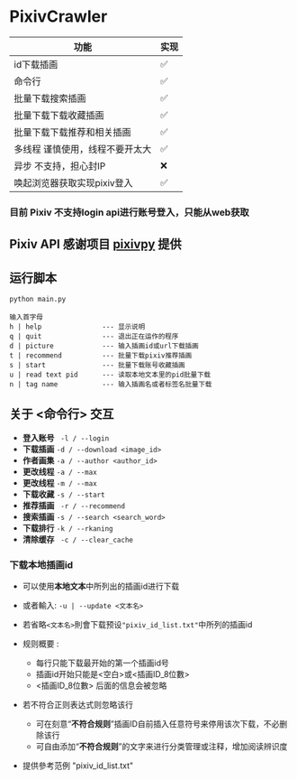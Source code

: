 # PixivCrawler

| 功能               | 实现  |
|------------------|-----|
| id下载插画           | ✅   |
| 命令行              | ✅   |
| 批量下载搜索插画         | ✅   |
| 批量下载下载收藏插画       | ✅   |
| 批量下载下载推荐和相关插画    | ✅   |
| 多线程 谨慎使用，线程不要开太大 | ✅   |
| 异步 不支持，担心封IP     | ❌   |
| 唤起浏览器获取实现pixiv登入 | ✅   |

### 目前 Pixiv 不支持login api进行账号登入，只能从web获取

## Pixiv API  感谢项目 [pixivpy](https://github.com/upbit/pixivpy) 提供

## 运行脚本

```bash
python main.py
```

```
输入首字母
h | help               --- 显示说明
q | quit               --- 退出正在运作的程序
d | picture            --- 输入插画id或url下载插画
t | recommend          --- 批量下载pixiv推荐插画
s | start              --- 批量下载账号收藏插画
u | read text pid      --- 读取本地文本里的pid批量下载
n | tag name           --- 输入插画名或者标签名批量下载
```

## 关于 <命令行> 交互

- **登入账号** ``` -l / --login```
- **下载插画** ``` -d / --download <image_id> ```
- **作者画集** ``` -a / --author <author_id> ```
- **更改线程** ``` -a / --max ```
- **更改线程** ``` -m / --max ```
- **下载收藏** ``` -s / --start ```
- **推荐插画** ``` -r / --recommend```
- **搜索插画** ``` -s / --search <search_word> ```
- **下载排行** ``` -k / --rkaning ```
- **清除缓存** ``` -c / --clear_cache```

### 下载本地插画id

* 可以使用**本地文本**中所列出的插画id进行下载<p>
* 或者輸入:  `-u | --update <文本名>`  <p>
* 若省略`<文本名>`則會下载预设`"pixiv_id_list.txt"`中所列的插画id<br>

* 规则概要 :
    * 每行只能下载最开始的第一个插画id号
    * 插画id开始只能是<空白>或<插画ID_8位數>
    * <插画ID_8位數> 后面的信息会被忽略
* 若不符合正则表达式则忽略该行
    * 可在刻意“**不符合规则**”插画ID自前插入任意符号来停用该次下载，不必删除该行
    * 可自由添加“**不符合规则**”的文字来进行分类管理或注释，增加阅读辨识度
* 提供參考范例 "pixiv_id_list.txt"

